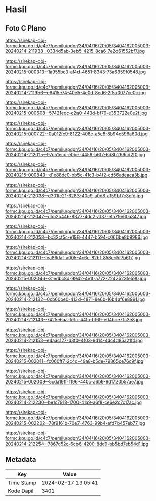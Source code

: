 # Hasil

## Foto C Plano

https://sirekap-obj-formc.kpu.go.id/c4c7/pemilu/pdpr/34/04/16/20/05/3404162005003-20240214-211938--0334d5ab-3eb5-4215-8ca6-7e2d61552bf7.jpg

https://sirekap-obj-formc.kpu.go.id/c4c7/pemilu/pdpr/34/04/16/20/05/3404162005003-20240215-000313--1a955bc3-af4d-4651-8343-73a6959f0548.jpg

https://sirekap-obj-formc.kpu.go.id/c4c7/pemilu/pdpr/34/04/16/20/05/3404162005003-20240214-211956--e6415e74-40e5-4e0d-8ed6-2f5a0077ce0c.jpg

https://sirekap-obj-formc.kpu.go.id/c4c7/pemilu/pdpr/34/04/16/20/05/3404162005003-20240215-000608--57421edc-c2a0-443d-bf79-e353722e0e2f.jpg

https://sirekap-obj-formc.kpu.go.id/c4c7/pemilu/pdpr/34/04/16/20/05/3404162005003-20240215-000722--0a012fc9-8122-408e-a5e8-8b94c596a60d.jpg

https://sirekap-obj-formc.kpu.go.id/c4c7/pemilu/pdpr/34/04/16/20/05/3404162005003-20240214-212015--97c51ecc-e0be-4458-b6f7-6d8b269cd2f0.jpg

https://sirekap-obj-formc.kpu.go.id/c4c7/pemilu/pdpr/34/04/16/20/05/3404162005003-20240215-000843--d1e88dc0-bb5c-41c3-b4f2-cd56adeaca3b.jpg

https://sirekap-obj-formc.kpu.go.id/c4c7/pemilu/pdpr/34/04/16/20/05/3404162005003-20240214-212038--d301fc21-6283-40c9-a0d8-a159bf7c3cfd.jpg

https://sirekap-obj-formc.kpu.go.id/c4c7/pemilu/pdpr/34/04/16/20/05/3404162005003-20240214-212047--d552b446-8377-4dc2-a137-efa79e60a347.jpg

https://sirekap-obj-formc.kpu.go.id/c4c7/pemilu/pdpr/34/04/16/20/05/3404162005003-20240214-212058--bc32cf5c-e198-4447-b594-c066be8b9986.jpg

https://sirekap-obj-formc.kpu.go.id/c4c7/pemilu/pdpr/34/04/16/20/05/3404162005003-20240214-212111--fea86daf-a005-4c6c-82bf-858ec5f7b6f7.jpg

https://sirekap-obj-formc.kpu.go.id/c4c7/pemilu/pdpr/34/04/16/20/05/3404162005003-20240215-002046--31edbc8d-9942-4e1f-a772-2242523fe590.jpg

https://sirekap-obj-formc.kpu.go.id/c4c7/pemilu/pdpr/34/04/16/20/05/3404162005003-20240214-212132--0cb60be0-413d-4871-8e6b-16b4af6e8991.jpg

https://sirekap-obj-formc.kpu.go.id/c4c7/pemilu/pdpr/34/04/16/20/05/3404162005003-20240214-212143--7425e6aa-fe1c-44fa-b169-e04bce71c3e8.jpg

https://sirekap-obj-formc.kpu.go.id/c4c7/pemilu/pdpr/34/04/16/20/05/3404162005003-20240214-212153--e4aac127-d3f0-4f03-9d14-4dc4d85a21f4.jpg

https://sirekap-obj-formc.kpu.go.id/c4c7/pemilu/pdpr/34/04/16/20/05/3404162005003-20240215-002011--fc060ff7-2c4d-49a8-b5de-79865ce76c9f.jpg

https://sirekap-obj-formc.kpu.go.id/c4c7/pemilu/pdpr/34/04/16/20/05/3404162005003-20240215-002009--5cda19ff-1196-440c-a6b9-9d1720b57ae7.jpg

https://sirekap-obj-formc.kpu.go.id/c4c7/pemilu/pdpr/34/04/16/20/05/3404162005003-20240214-212230--be1c7918-1700-41a9-a6f8-ce6e2c7c17ac.jpg

https://sirekap-obj-formc.kpu.go.id/c4c7/pemilu/pdpr/34/04/16/20/05/3404162005003-20240215-002202--78f9161b-70e7-4763-99b4-efd7b457eb77.jpg

https://sirekap-obj-formc.kpu.go.id/c4c7/pemilu/pdpr/34/04/16/20/05/3404162005003-20240214-212254--7867d52c-6cb6-4200-8dd9-bb5bd7eb54d1.jpg


## Metadata

| Key        | Value               |
| ---------- | ------------------- |
| Time Stamp | 2024-02-17 13:05:41 |
| Kode Dapil | 3401                |



